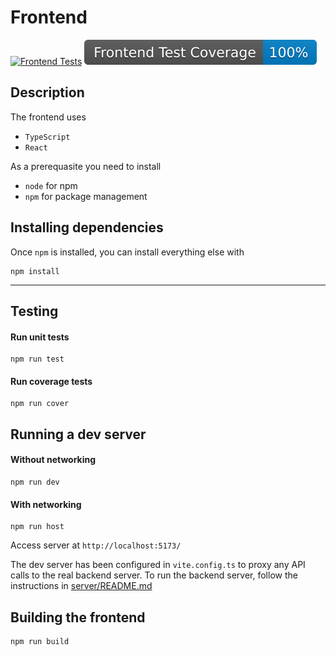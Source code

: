 # Frontend
[![Frontend Tests](https://github.com/JValtteri/qure/actions/workflows/frontend-tests.yml/badge.svg)](https://github.com/JValtteri/qure/actions/workflows/frontend-tests.yml)
![Frontend Coverage](https://github.com/JValtteri/qure/blob/badges/.badges/main/frontend-coverage-badge.svg)


## Description

The frontend uses
- `TypeScript`
- `React`

As a prerequasite you need to install
- `node` for npm
- `npm` for package management

## Installing dependencies
Once `npm` is installed, you can install everything else with
```
npm install
```

---

## Testing

#### Run unit tests
```
npm run test
```

#### Run coverage tests
```
npm run cover
```

## Running a dev server

#### Without networking
```
npm run dev
```
#### With networking
```
npm run host
```

Access server at `http://localhost:5173/`

The dev server has been configured in `vite.config.ts` to proxy any API calls to the real backend server. To run the backend server, follow the instructions in [server/README.md](../server)

## Building the frontend

```
npm run build
```
